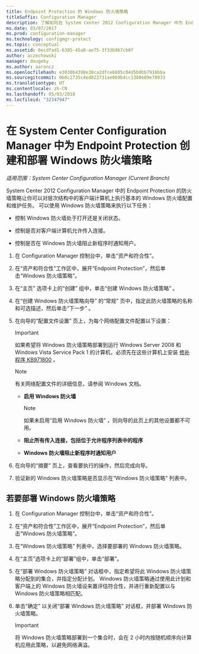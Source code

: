 ```yaml
---
title: Endpoint Protection 的 Windows 防火墙策略
titleSuffix: Configuration Manager
description: 了解如何在 System Center 2012 Configuration Manager 中为 Endpoint Protection 创建和部署防火墙策略。
ms.date: 03/07/2017
ms.prod: configuration-manager
ms.technology: configmgr-protect
ms.topic: conceptual
ms.assetid: 6ecdfad1-6305-45a8-ae75-3f33b967cb8f
author: aczechowski
manager: dougeby
ms.author: aaroncz
ms.openlocfilehash: e3030b4390e38ca2dfce6805c04d5b0bb7916bba
ms.sourcegitcommit: 0b0c2735c4ed822731ae069b4cc1380e89e78933
ms.translationtype: HT
ms.contentlocale: zh-CN
ms.lasthandoff: 05/03/2018
ms.locfileid: "32347947"
---
```

# <a name="create-and-deploy-windows-firewall-policies-for-endpoint-protection-in-system-center-configuration-manager"></a>在 System Center Configuration Manager 中为 Endpoint Protection 创建和部署 Windows 防火墙策略

*适用范围：System Center Configuration Manager (Current Branch)*

System Center 2012 Configuration Manager 中的 Endpoint Protection 的防火墙策略让你可以对层次结构中的客户端计算机上执行基本的 Windows 防火墙配置和维护任务。 可以使用 Windows 防火墙策略来执行以下任务：  

-   控制 Windows 防火墙处于打开还是关闭状态。  

-   控制是否对客户端计算机允许传入连接。  

-   控制是否在 Windows 防火墙阻止新程序时通知用户。  

1.  在 Configuration Manager 控制台中，单击“资产和符合性”。  

2.  在“资产和符合性”工作区中，展开“Endpoint Protection”，然后单击“Windows 防火墙策略”。  

3.  在“主页”  选项卡上的“创建”  组中，单击“创建 Windows 防火墙策略” 。  

4.  在“创建 Windows 防火墙策略向导”  的“常规” 页中，指定此防火墙策略的名称和可选描述，然后单击“下一步” 。  

5.  在向导的“配置文件设置”  页上，为每个网络配置文件配置以下设置：  

    > [!IMPORTANT]  
    >  如果希望将 Windows 防火墙策略部署到运行 Windows Server 2008 和 Windows Vista Service Pack 1 的计算机，必须先在这些计算机上安装 [修补程序 KB971800](http://go.microsoft.com/fwlink/p/?LinkId=231239) 。  

    > [!NOTE]  
    >  有关网络配置文件的详细信息，请参阅 Windows 文档。  

    -   **启用 Windows 防火墙**  

        > [!NOTE]  
        >  如果未启用“启用 Windows 防火墙”  ，则向导的此页上的其他设置都不可用。  

    -   **阻止所有传入连接，包括位于允许程序列表中的程序**  

    -   **Windows 防火墙阻止新程序时通知用户**  

6.  在向导的“摘要”  页上，查看要执行的操作，然后完成向导。  

7.  验证新的 Windows 防火墙策略是否显示在“Windows 防火墙策略”  列表中。  

##  <a name="BKMK_Assign"></a> 若要部署 Windows 防火墙策略  

1.  在 Configuration Manager 控制台中，单击“资产和符合性”。  

2.  在“资产和符合性”工作区中，展开“Endpoint Protection”，然后单击“Windows 防火墙策略”。  

3.  在“Windows 防火墙策略”  列表中，选择要部署的 Windows 防火墙策略。  

4.  在“主页”选项卡上的“部署”组中，单击“部署”。  

5.  在“部署 Windows 防火墙策略”  对话框中，指定希望将此 Windows 防火墙策略分配到的集合，并指定分配计划。 Windows 防火墙策略通过使用此计划和客户端上的 Windows 防火墙设来置评估符合性，并进行重新配置以与 Windows 防火墙策略相匹配。  

6.  单击“确定”  以关闭“部署 Windows 防火墙策略”  对话框，并部署 Windows 防火墙策略。  

    > [!IMPORTANT]  
    >  将 Windows 防火墙策略部署到一个集合时，会在 2 小时内按随机顺序向计算机应用此策略，以避免网络满溢。
